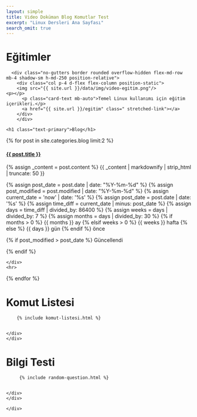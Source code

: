 ```yaml
---
layout: simple
title: Video Doküman Blog Komutlar Test
excerpt: "Linux Dersleri Ana Sayfası"
search_omit: true
---
```


<div class="row mb-2">
<div class="col-md-6">
	<h1 class="text-primary">Eğitimler</h1>

      <div class="no-gutters border rounded overflow-hidden flex-md-row mb-4 shadow-sm h-md-250 position-relative">
        <div class="col p-4 d-flex flex-column position-static">
		<img src="{{ site.url }}/data/img/video-egitim.png"/>
    <p></p>
          <p class="card-text mb-auto">Temel Linux kullanımı için eğitim içerikleri.</p>
          <a href="{{ site.url }}/egitim" class=" stretched-link"></a>
        </div>
        </div>
<p></p>
    </div>
	<div class="col-md-6">

	<h1 class="text-primary">Blog</h1>
  <p></p>
  <div id="post-list">
  {% for post in site.categories.blog limit:2 %}
  <div class="post-preview">
    <h4>
      <a href="{{ site.url }}{{ post.url }}">{{ post.title }}</a>
    </h4>
    <div class="post-content">
      <p>
      {% assign _content = post.content %}
      {{ _content | markdownify | strip_html | truncate: 50 }}
      </p>
    </div>
    <div class="post-meta">
      {% assign post_date = post.date | date: "%Y-%m-%d" %}
  {% assign post_modified = post.modified | date: "%Y-%m-%d" %}
      <i class="fa fa-calendar fa-fw text-muted"></i>
      <span class="text-muted timeago" data-toggle="tooltip" data-placement="bottom" title="Yayınlanma Tarihi: {{ post.date }}">
      {% assign current_date = 'now' | date: '%s' %}
{% assign post_date = post.date | date: '%s' %}
{% assign time_diff = current_date | minus: post_date %}
{% assign days = time_diff | divided_by: 86400 %}
{% assign weeks = days | divided_by: 7 %}
{% assign months = days | divided_by: 30 %}
{% if months > 0 %}
  {{ months }} ay
{% elsif weeks > 0 %}
  {{ weeks }} hafta
{% else %}
  {{ days }} gün
{% endif %}
önce
</span>

  {% if post_modified > post_date %}
    <span class="small text-success yesil" data-toggle="tooltip" data-placement="bottom" title="Düzenlenme Tarihi: {{ post.modified }}">Güncellendi</span>

  {% endif %}

    </div>
    <hr>
  </div> <!-- .post-review -->
  {% endfor %}
</div> 
 </div>
    </div>
<div class="row">
    <div class="col-md-6">
    <h1 class="text-primary">Komut Listesi</h1>
      <div>
	  
        {% include komut-listesi.html %}

      
    </div>
    </div>
  
  <div class="col-md-6">
  <h1 class="text-primary">Bilgi Testi</h1>
      <div>
	  
         {% include random-question.html %}

    
    </div>
    </div>
  
    </div>
  
